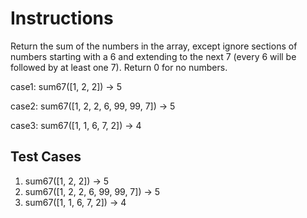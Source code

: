 # Instructions  
Return the sum of the numbers in the array, except ignore sections of numbers starting with a 6 and extending to the next 7 (every 6 will be followed by at least one 7). Return 0 for no numbers.

case1:  sum67([1, 2, 2]) -> 5

case2:  sum67([1, 2, 2, 6, 99, 99, 7]) -> 5

case3:  sum67([1, 1, 6, 7, 2]) -> 4

  ## Test Cases
  1. sum67([1, 2, 2]) -> 5
  2. sum67([1, 2, 2, 6, 99, 99, 7]) -> 5
  3. sum67([1, 1, 6, 7, 2]) -> 4

